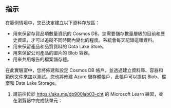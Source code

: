 ﻿---
lab:
    title: '實驗室 03：佈建非關聯式 Azure 資料服務'
    module: '模組 03：探索 Azure 中的非關聯式資料'
---

## 指示
在範例情境中，您已決定建立以下資料存放區：

* 用來保留存貨品項數量資訊的 Cosmos DB。您需要儲存數量層級的目前和歷史資訊，才可以追蹤不同時間內變化的程度。系統會每天記錄這類資料。
* 用來保留產品和品質資料的 Data Lake Store。
* 用來保留公司產品的圖片的 Blob 容器。
* 用來共用報告的檔案儲存體。

在此實驗室中，您將佈建和設定 Cosmos DB 帳戶，並透過建立資料庫、容器和範例文件來加以測試。您也將佈建 Azure 儲存體帳戶，此帳戶可以提供 Blob、檔案和 Data Lake Storage。

1.	請前往位於 https://aka.ms/dp900lab03-cht 的 Microsoft Learn 練習，並在瀏覽器中完成該單元： 
